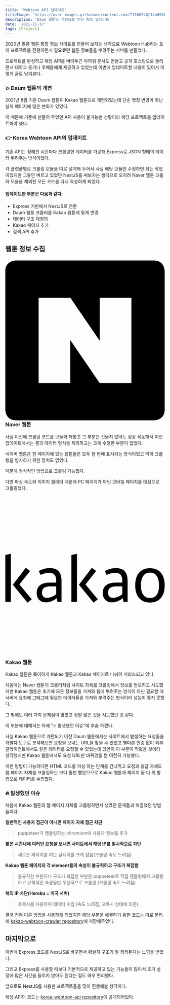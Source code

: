 ```yaml
---
title: 'Webtoon API 업데이트'
titleImage: 'https://user-images.githubusercontent.com/71566740/144698893-3177ecc1-ce90-49ae-8e98-4986f66bce7a.png'
description: 'Daum 웹툰의 개편으로 인한 API 업데이트'
date: '2021-11-17'
tags: [Project]
---
```


2020년 말쯤 웹툰 통합 정보 사이트를 만들어 보자는 생각으로 Webtoon Hub라는 토이 프로젝트를 진행하면서 필요했던 웹툰 정보들을 뿌려주는 서버를 만들었다.

프로젝트를 완성하고 해당 API를 버려두긴 아까워 문서도 만들고 공개 호스팅으로 돌리면서 대학교 동기나 후배들에게 제공하고 있었는데 이번에 업데이트할 내용이 있어서 이렇게 글로 남겨본다.

### 💥 Daum 웹툰의 개편

2021년 8월 기존 Daum 웹툰이 Kakao 웹툰으로 개편되었는데 단순 명칭 변경이 아닌 실제 페이지에 많은 변화가 있었다.

이 때문에 기존에 만들어 두었던 API 사용이 불가능한 상황이라 해당 프로젝트를 업데이트해야 했다.

### 👉 Korea Webtoon API의 업데이트

기존 API는 정해진 시간마다 크롤링한 데이터를 가공해 Express로 JSON 형태의 데이터 뿌려주는 방식이었다.

각 플랫폼별로 크롤링 모듈을 따로 설계해 두어서 사실 해당 모듈만 수정하면 되는 작업이었지만 그동안 벼르고 있었던 NestJS를 써보자는 생각으로 오히려 Naver 웹툰 크롤러 모듈을 제외한 모든 코드를 다시 작성하게 되었다.

#### 업데이트한 부분은 다음과 같다.

- Express 기반에서 NestJS로 전환
- Daum 웹툰 크롤러를 Kakao 웹툰에 맞게 변경
- 데이터 구조 재정의
- Kakao 페이지 추가
- 검색 API 추가

## 웹툰 정보 수집

### <svg role="img" viewBox="0 0 24 24" xmlns="http://www.w3.org/2000/svg"><title>Naver</title><path d="M1.6 0S0 0 0 1.6v20.8S0 24 1.6 24h20.8s1.6 0 1.6-1.6V1.6S24 0 22.4 0zm3.415 5.6h4.78l4.425 6.458V5.6h4.765v12.8h-4.78L9.78 11.943V18.4H5.015Z"/></svg> Naver 웹툰

사실 이전에 크롤링 코드를 모듈화 해놓고 그 부분은 건들지 않아도 정상 작동해서 이번 업데이트에서는 결과 데이터 형식을 제외하고는 크게 수정한 부분이 없었다.

네이버 웹툰은 한 페이지에 있는 웹툰들은 모두 한 번에 표시되는 방식이었고 딱히 크롤링을 방지하기 위한 장치도 없었다.

덕분에 정석적인 방법으로 크롤링 가능했다.

다만 파싱 속도와 이미지 퀄리티 때문에 PC 페이지가 아닌 모바일 페이지를 대상으로 크롤링했다.

### <svg role="img" viewBox="0 0 24 24" xmlns="http://www.w3.org/2000/svg"><title>Kakao</title><path d="M3.0743 10.4403l.655.4728-1.6101 2.0192 1.8647 2.2373-.646.5004-2.201-2.6924zm-2.2376 5.102H0V8.5121l.8367-.182zm20.944-4.3837c-.4364 0-.7715.1637-1.0049.4912-.2338.3274-.3505.8064-.3505 1.437 0 .6247.1167 1.096.3505 1.4143.2334.3183.5685.4775 1.0049.4775.4423 0 .7804-.1593 1.0143-.4775.2332-.3182.35-.7896.35-1.4142 0-.6307-.1168-1.1097-.35-1.4371-.234-.3275-.572-.4912-1.0143-.4912m0-.673c.691 0 1.234.2245 1.6277.673.3944.4488.5916 1.0915.5916 1.9283 0 .8244-.1955 1.4583-.5868 1.901-.3909.4422-.9356.6637-1.6325.6637-.691 0-1.234-.2215-1.6277-.6638-.3944-.4426-.5916-1.0765-.5916-1.901 0-.8367.1984-1.4794.5957-1.9282.3973-.4485.9385-.673 1.6236-.673m-5.534 4.4658a1.496 1.496 0 0 0 .3576-.0456 2.8804 2.8804 0 0 0 .3713-.1181 2.0066 2.0066 0 0 0 .3488-.1774 2.0778 2.0778 0 0 0 .2895-.2229v-1.1641h-.8693c-.441 0-.7626.0758-.9645.2274-.2025.1516-.3031.391-.3031.7185 0 .5214.2563.7822.7697.7822m-1.5704-.7458c0-.5032.1682-.887.5045-1.1504.337-.2638.826-.396 1.4691-.396h.964v-.3182c0-.77-.3393-1.155-1.0185-1.155-.2184 0-.447.0304-.6869.091-.2398.0608-.4594.1365-.659.2274l-.2457-.5913c.2487-.1394.517-.2469.8047-.323.2878-.0754.5685-.1136.8414-.1136 1.176 0 1.7646.6276 1.7646 1.8826v3.1833h-.6188l-.1-.5457c-.2488.2001-.5134.3547-.796.464-.2817.1092-.55.1637-.8046.1637-.4429 0-.7899-.1258-1.0416-.3775-.2515-.2517-.3772-.5987-.3772-1.0413m-1.6508-3.7653l.655.4728-1.6095 2.0192 1.864 2.2373-.6454.5004-2.201-2.6924zm-2.237 5.102h-.8367V8.5121l.8368-.182zm-4.4936-.5909c.1148 0 .2339-.0151.3576-.0456a2.8794 2.8794 0 0 0 .3713-.1181 1.9842 1.9842 0 0 0 .3488-.1774 2.0477 2.0477 0 0 0 .29-.2229v-1.1641h-.8698c-.4404 0-.762.0758-.9645.2274-.202.1516-.3031.391-.3031.7185 0 .5214.2563.7822.7697.7822m-1.5704-.7458c0-.5032.1682-.887.5052-1.1504.3363-.2638.826-.396 1.4684-.396h.9646v-.3182c0-.77-.3399-1.155-1.019-1.155-.218 0-.4471.0304-.6863.091-.2398.0608-.4595.1365-.6597.2274l-.2457-.5913c.2487-.1394.517-.2469.8053-.323.2878-.0754.5684-.1136.8408-.1136 1.1766 0 1.7646.6276 1.7646 1.8826v3.1833h-.6182l-.1001-.5457c-.2487.2001-.514.3547-.7958.464-.282.1092-.5501.1637-.8053.1637-.4423 0-.7893-.1258-1.041-.3775-.2516-.2517-.3778-.5987-.3778-1.0413Z"/></svg> Kakao 웹툰

Kakao 웹툰은 특이하게 Kakao 웹툰과 Kakao 페이지로 나뉘어 서비스되고 있다.

처음에는 Naver 웹툰의 크롤러처럼 사이트 자체를 크롤링해서 정보를 얻으려고 시도했지만 Kakao 웹툰은 초기에 모든 정보들을 가져와 웹에 뿌려주는 방식이 아닌 필요할 때 서버에 요청해 그때그때 필요한 데이터들을 가져와 뿌려주는 방식이라 성능이 좋지 못했다.

그 밖에도 여러 가지 문제점이 많았고 정말 많은 것을 시도했던 것 같다.

이 부분에 대해서는 아래 "🔥 발생했던 이슈"에 후술 하겠다.

사실 Kakao 웹툰으로 개편되기 이전 Daum 웹툰에서는 사이트에서 발생하는 요청들을 개발자 도구로 분석해보면 요청을 보내는 URL을 찾을 수 있었고 별다른 인증 없이 외부 클라이언트에서도 같은 데이터를 요청할 수 있었는데 당연히 이 부분이 막혔을 것이라 생각했지만 Kakao 웹툰에서도 요청 URL만 바뀌었을 뿐 여전히 가능했다.

이런 방법이 가능하다면 HTML 코드를 파싱 하는 단계를 건너뛰고 요청과 응답 자체도 웹 페이지 자체를 크롤링하는 보다 훨씬 빨랐으므로 Kakao 웹툰과 페이지 둘 다 위 방법으로 데이터를 수집했다.

### 🔥 발생했던 이슈

처음에 Kakao 웹툰의 웹 페이지 자체를 크롤링하면서 생겼던 문제들과 해결했던 방법들이다.

**일반적인 사용자 접근이 아니면 페이지 자체 접근 차단**

> puppeteer가 핸들링하는 chromium에 사용자 정보를 추가

**짧은 시간내에 여러번 요청을 보내면 사이트에서 해당 IP를 일시적으로 차단**

> 새로운 페이지를 여는 딜레이를 크게 잡음(크롤링 속도 느려짐)

**Kakao 웹툰 페이지의 각 element들의 속성이 불규칙하고 구조가 복잡함**

> 불규칙한 부분이나 구조가 복잡한 부분은 puppeteer로 직접 핸들링해서 크롤링하고 규칙적인 속성들만 우선적으로 크롤링 (크롤링 속도 느려짐)

**해외 IP 차단(Heroku = 미국 서버)**

> 프록시를 사용하여 데이터 수집 (속도 느려짐, 프록시 상태에 의존)

결국 전혀 다른 방법을 사용하게 되었지만 해당 부분을 해결하기 위한 코드는 따로 분리해 [kakao-webtoon-crawler repository](https://github.com/HyeokjaeLee/kakao-webtoon-crawler)에 저장해두었다.

## 마지막으로

이번에 Express 코드를 NestJS로 바꾸면서 확실히 구조가 잘 정리된다는 느낌을 받았다.

그리고 Express를 사용할 때보다 기본적으로 제공하고 있는 기능들이 많아서 초기 설정에 많은 시간을 들이지 않아도 된다는 점도 매우 편리했다.

앞으로도 NestJS를 사용한 프로젝트들을 많이 진행해볼 생각이다.

해당 API의 코드는 [korea-webtoon-api repository](https://github.com/HyeokjaeLee/korea-webtoon-api)에 공개되어있다.
